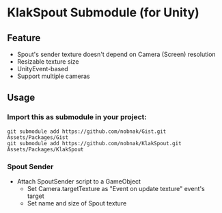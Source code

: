 # KlakSpout Submodule (for Unity)
## Feature
- Spout's sender texture doesn't depend on Camera (Screen) resolution
- Resizable texture size
- UnityEvent-based
- Support multiple cameras

## Usage
### Import this as submodule in your project:
```
git submodule add https://github.com/nobnak/Gist.git Assets/Packages/Gist
git submodule add https://github.com/nobnak/KlakSpout.git Assets/Packages/KlakSpout
```

### Spout Sender
 - Attach SpoutSender script to a GameObject
   - Set Camera.targetTexture as "Event on update texture" event's target
   - Set name and size of Spout texture
